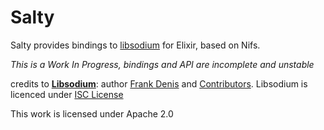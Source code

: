 # Salty

Salty provides bindings to [libsodium](https://github.com/jedisct1/libsodium)
for Elixir, based on Nifs.

_This is a Work In Progress, bindings and API are incomplete and unstable_

credits to [**Libsodium**](https://github.com/jedisct1/libsodium): author [Frank Denis](https://github.com/jedisct1) and [Contributors](https://github.com/jedisct1/libsodium/graphs/contributors).  Libsodium is licenced under [ISC License](https://github.com/jedisct1/libsodium/blob/master/LICENSE)

This work is licensed under Apache 2.0
